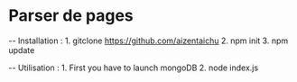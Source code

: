 # Parser de pages  

-- Installation : 
        1. gitclone https://github.com/aizentaichu
        2. npm init
        3. npm update

-- Utilisation : 
        1. First you have to launch mongoDB 
        2. node index.js








